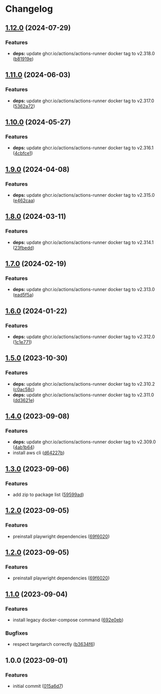 # Changelog

## [1.12.0](https://github.com/cloudpunks/actions-runner/compare/v1.11.0...v1.12.0) (2024-07-29)


### Features

* **deps:** update ghcr.io/actions/actions-runner docker tag to v2.318.0 ([b81919e](https://github.com/cloudpunks/actions-runner/commit/b81919e1504f4a83300327f7604a22b0571a5f71))

## [1.11.0](https://github.com/cloudpunks/actions-runner/compare/v1.10.0...v1.11.0) (2024-06-03)


### Features

* **deps:** update ghcr.io/actions/actions-runner docker tag to v2.317.0 ([5362a72](https://github.com/cloudpunks/actions-runner/commit/5362a7230523cb0d37669560aadb821ae9f00b9a))

## [1.10.0](https://github.com/cloudpunks/actions-runner/compare/v1.9.0...v1.10.0) (2024-05-27)


### Features

* **deps:** update ghcr.io/actions/actions-runner docker tag to v2.316.1 ([4cbfce1](https://github.com/cloudpunks/actions-runner/commit/4cbfce18fb81f42be0b8595b9632f7d33a17cb84))

## [1.9.0](https://github.com/cloudpunks/actions-runner/compare/v1.8.0...v1.9.0) (2024-04-08)


### Features

* **deps:** update ghcr.io/actions/actions-runner docker tag to v2.315.0 ([e462caa](https://github.com/cloudpunks/actions-runner/commit/e462caa00ecbe94322a1d86658a83fafd0e7a22b))

## [1.8.0](https://github.com/cloudpunks/actions-runner/compare/v1.7.0...v1.8.0) (2024-03-11)


### Features

* **deps:** update ghcr.io/actions/actions-runner docker tag to v2.314.1 ([23fbedd](https://github.com/cloudpunks/actions-runner/commit/23fbedd41701462baf1ddf207c38703ceb694f1a))

## [1.7.0](https://github.com/cloudpunks/actions-runner/compare/v1.6.0...v1.7.0) (2024-02-19)


### Features

* **deps:** update ghcr.io/actions/actions-runner docker tag to v2.313.0 ([ead5f5a](https://github.com/cloudpunks/actions-runner/commit/ead5f5a7fb38f0c2faee26b76f2b0e826b80a382))

## [1.6.0](https://github.com/cloudpunks/actions-runner/compare/v1.5.0...v1.6.0) (2024-01-22)


### Features

* **deps:** update ghcr.io/actions/actions-runner docker tag to v2.312.0 ([1c1e771](https://github.com/cloudpunks/actions-runner/commit/1c1e771eb06b93db0cd248e8b0d53948eadb95c6))

## [1.5.0](https://github.com/cloudpunks/actions-runner/compare/v1.4.0...v1.5.0) (2023-10-30)


### Features

* **deps:** update ghcr.io/actions/actions-runner docker tag to v2.310.2 ([c0ac58c](https://github.com/cloudpunks/actions-runner/commit/c0ac58c0dbea547ec6c118bbcfe8c3e6a608e495))
* **deps:** update ghcr.io/actions/actions-runner docker tag to v2.311.0 ([dd3621e](https://github.com/cloudpunks/actions-runner/commit/dd3621e5ba1e39cbe292c124df7fcf2826d5be38))

## [1.4.0](https://github.com/cloudpunks/actions-runner/compare/v1.3.0...v1.4.0) (2023-09-08)


### Features

* **deps:** update ghcr.io/actions/actions-runner docker tag to v2.309.0 ([4ab1b64](https://github.com/cloudpunks/actions-runner/commit/4ab1b64ea42079463f2d644518852eb333bcd05e))
* install aws cli ([d64227b](https://github.com/cloudpunks/actions-runner/commit/d64227ba8f171443a54fcc0366066b26e4f78845))

## [1.3.0](https://github.com/cloudpunks/actions-runner/compare/v1.2.0...v1.3.0) (2023-09-06)


### Features

* add zip to package list ([59599ad](https://github.com/cloudpunks/actions-runner/commit/59599ad9ad051d73b144fd0803ebe0f927b84645))

## [1.2.0](https://github.com/cloudpunks/actions-runner/compare/v1.1.0...v1.2.0) (2023-09-05)


### Features

* preinstall playwright dependencies ([69f6020](https://github.com/cloudpunks/actions-runner/commit/69f60208ae949c29fc8f6cc655cefe9a7ff57145))

## [1.2.0](https://github.com/cloudpunks/actions-runner/compare/v1.1.0...v1.2.0) (2023-09-05)


### Features

* preinstall playwright dependencies ([69f6020](https://github.com/cloudpunks/actions-runner/commit/69f60208ae949c29fc8f6cc655cefe9a7ff57145))

## [1.1.0](https://github.com/cloudpunks/actions-runner/compare/v1.0.0...v1.1.0) (2023-09-04)


### Features

* install legacy docker-compose command ([692e0eb](https://github.com/cloudpunks/actions-runner/commit/692e0ebafa4cdbe77de74db522acf912b2702861))


### Bugfixes

* respect targetarch correctly ([b3634f6](https://github.com/cloudpunks/actions-runner/commit/b3634f63a14dafabc3d4f60746d19586a4f7a153))

## 1.0.0 (2023-09-01)


### Features

* initial commit ([015a6d7](https://github.com/cloudpunks/actions-runner/commit/015a6d72810ec16c961daf01dd123b0622663ffe))
